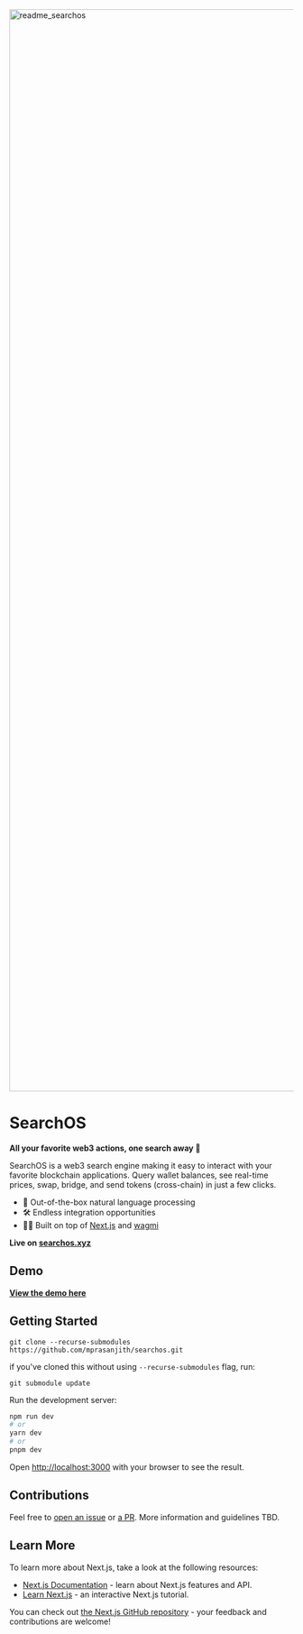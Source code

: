<img width="1920" alt="readme_searchos" src="https://user-images.githubusercontent.com/34306844/227747197-7c7b0d29-f9d5-4978-8966-98107b7bc9f7.png">

# SearchOS

**All your favorite web3 actions, one search away 🔎**

SearchOS is a web3 search engine making it easy to interact with your favorite blockchain applications. Query wallet balances, see real-time prices, swap, bridge, and send tokens (cross-chain) in just a few clicks.

- 🧠 Out-of-the-box natural language processing
- 🛠️ Endless integration opportunities
- 🧗‍♂️ Built on top of [Next.js](https://nextjs.org/) and [wagmi](https://github.com/tmm/wagmi) 

**Live on [searchos.xyz](https://searchos.xyz/)**

## Demo

**[View the demo here](https://drive.google.com/file/d/1dICr_P9-wMKBQT_ePRMLbCkSlWj3xX4E/view?usp=sharing)**

## Getting Started

```
git clone --recurse-submodules https://github.com/mprasanjith/searchos.git
```

if you've cloned this without using `--recurse-submodules` flag, run:

```
git submodule update
```

Run the development server:

```bash
npm run dev
# or
yarn dev
# or
pnpm dev
```

Open [http://localhost:3000](http://localhost:3000) with your browser to see the result.


## Contributions

Feel free to [open an issue](https://github.com/mprasanjith/searchos/issues/new/choose) or [a PR](https://github.com/mprasanjith/searchos/compare). More information and guidelines TBD.


## Learn More

To learn more about Next.js, take a look at the following resources:

- [Next.js Documentation](https://nextjs.org/docs) - learn about Next.js features and API.
- [Learn Next.js](https://nextjs.org/learn) - an interactive Next.js tutorial.

You can check out [the Next.js GitHub repository](https://github.com/vercel/next.js/) - your feedback and contributions are welcome!
